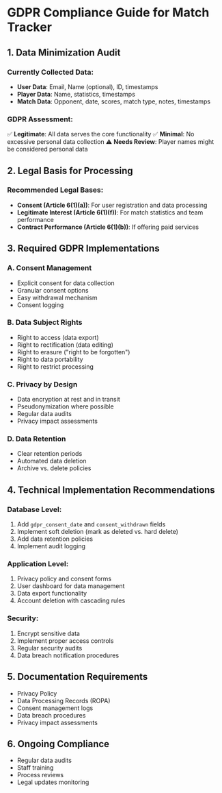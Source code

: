 # GDPR Compliance Guide for Match Tracker

## 1. Data Minimization Audit

### Currently Collected Data:

- **User Data**: Email, Name (optional), ID, timestamps
- **Player Data**: Name, statistics, timestamps
- **Match Data**: Opponent, date, scores, match type, notes, timestamps

### GDPR Assessment:

✅ **Legitimate**: All data serves the core functionality
✅ **Minimal**: No excessive personal data collection
⚠️ **Needs Review**: Player names might be considered personal data

## 2. Legal Basis for Processing

### Recommended Legal Bases:

- **Consent (Article 6(1)(a))**: For user registration and data processing
- **Legitimate Interest (Article 6(1)(f))**: For match statistics and team performance
- **Contract Performance (Article 6(1)(b))**: If offering paid services

## 3. Required GDPR Implementations

### A. Consent Management

- Explicit consent for data collection
- Granular consent options
- Easy withdrawal mechanism
- Consent logging

### B. Data Subject Rights

- Right to access (data export)
- Right to rectification (data editing)
- Right to erasure ("right to be forgotten")
- Right to data portability
- Right to restrict processing

### C. Privacy by Design

- Data encryption at rest and in transit
- Pseudonymization where possible
- Regular data audits
- Privacy impact assessments

### D. Data Retention

- Clear retention periods
- Automated data deletion
- Archive vs. delete policies

## 4. Technical Implementation Recommendations

### Database Level:

1. Add `gdpr_consent_date` and `consent_withdrawn` fields
2. Implement soft deletion (mark as deleted vs. hard delete)
3. Add data retention policies
4. Implement audit logging

### Application Level:

1. Privacy policy and consent forms
2. User dashboard for data management
3. Data export functionality
4. Account deletion with cascading rules

### Security:

1. Encrypt sensitive data
2. Implement proper access controls
3. Regular security audits
4. Data breach notification procedures

## 5. Documentation Requirements

- Privacy Policy
- Data Processing Records (ROPA)
- Consent management logs
- Data breach procedures
- Privacy impact assessments

## 6. Ongoing Compliance

- Regular data audits
- Staff training
- Process reviews
- Legal updates monitoring
